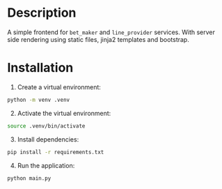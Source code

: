 # Description

A simple frontend for `bet_maker` and `line_provider` services.
With server side rendering using static files, jinja2 templates and bootstrap.

# Installation

1. Create a virtual environment:
```bash
python -m venv .venv
```
2. Activate the virtual environment:
```bash
source .venv/bin/activate
```
3. Install dependencies:
```bash
pip install -r requirements.txt
```
4. Run the application:
```bash
python main.py
```
